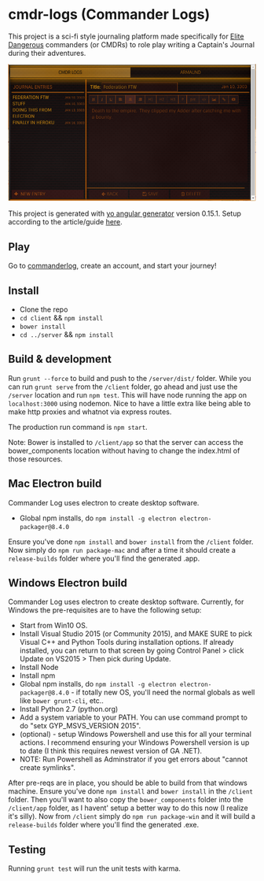 # cmdr-logs (Commander Logs)

This project is a sci-fi style journaling platform made specifically for [Elite Dangerous](https://www.elitedangerous.com/) commanders (or CMDRs) to role play writing a Captain's Journal during their adventures.

![alt text](https://github.com/bpkennedy/cmdr-logs/blob/master/commanderLog.png "commanderlog screenshot")


This project is generated with [yo angular generator](https://github.com/yeoman/generator-angular)
version 0.15.1.  Setup according to the article/guide [here](http://start.jcolemorrison.com/building-an-angular-and-express-app-part-1/).

## Play

Go to [commanderlog](http://www.commanderlog.com), create an account, and start your journey!

## Install

* Clone the repo
* `cd client` && `npm install`
* `bower install`
* `cd ../server` && `npm install`

## Build & development

Run `grunt --force` to build and push to the `/server/dist/` folder.  While you can run `grunt serve` from the `/client` folder, go ahead and just use the `/server` location and run `npm test`.  This will have node running the app on `localhost:3000` using nodemon.  Nice to have a little extra like being able to make http proxies and whatnot via express routes.

The production run command is `npm start`.

Note: Bower is installed to `/client/app` so that the server can access the bower_components location without having to change the index.html of those resources.

## Mac Electron build
Commander Log uses electron to create desktop software.
* Global npm installs, do `npm install -g electron electron-packager@8.4.0`

Ensure you've done `npm install` and `bower install` from the `/client` folder.  Now simply do `npm run package-mac` and after a time it should create a `release-builds` folder where you'll find the generated .app.

## Windows Electron build
Commander Log uses electron to create desktop software.  Currently, for Windows the pre-requisites are to have the following setup:
* Start from Win10 OS.
* Install Visual Studio 2015 (or Community 2015), and MAKE SURE to pick Visual C++ and Python Tools during installation options.  If already installed, you can return to that screen by going Control Panel > click Update on VS2015 > Then pick during Update.
* Install Node
* Install npm
* Global npm installs, do `npm install -g electron electron-packager@8.4.0` - if totally new OS, you'll need the normal globals as well like `bower grunt-cli`, etc..
* Install Python 2.7 (python.org)
* Add a system variable to your PATH.  You can use command prompt to do "setx GYP_MSVS_VERSION 2015".
* (optional) - setup Windows Powershell and use this for all your terminal actions.  I recommend ensuring your Windows Powershell version is up to date (I think this requires newest version of GA .NET).
* NOTE: Run Powershell as Adminstrator if you get errors about "cannot create symlinks".

After pre-reqs are in place, you should be able to build from that windows machine.  Ensure you've done `npm install` and `bower install` in the `/client` folder.  Then you'll want to also copy the `bower_components` folder into the `/client/app` folder, as I havent' setup a better way to do this now (I realize it's silly).  Now from `/client` simply do `npm run package-win` and it will build a `release-builds` folder where you'll find the generated .exe.

## Testing

Running `grunt test` will run the unit tests with karma.
